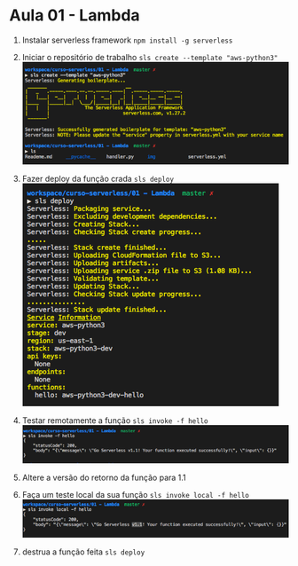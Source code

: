 # Aula 01 - Lambda



 1. Instalar serverless framework `npm install -g serverless`
 2. Iniciar o repositório de trabalho `sls create --template "aws-python3"`
 ![img/slscreate.png](img/slscreate.png)

 3. Fazer deploy da função crada `sls deploy`
 ![img/slsdeploy.png](img/slsdeploy.png)

 4. Testar remotamente a função `sls invoke -f hello`
![img/slsinvoke.png](img/slsinvoke.png)
 5. Altere a versão do retorno da função para 1.1
 6. Faça um teste local da sua função `sls invoke local -f hello` 
![img/slsinvokelocal.png](img/slsinvokelocal.png)
 7. destrua a função feita `sls deploy`
